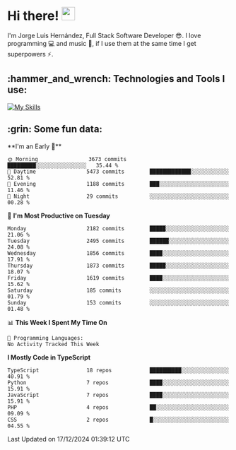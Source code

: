 <h1 align="left">
 <abc>
  <br>Hi there! <img src="https://user-images.githubusercontent.com/42378118/110234147-e3259600-7f4e-11eb-95be-0c4047144dea.gif" width="30"><br>
 </abc>
</h1>

I'm Jorge Luis Hernández, Full Stack Software Developer :sunglasses:. I love programming :computer: and music :musical_score:, if I use them at the same time I get superpowers :zap:. 


<h2 align="left">:hammer_and_wrench: Technologies and Tools I use:</h2>

[![My Skills](https://skillicons.dev/icons?i=js,ts,html,css,py,vue,react,next,nest,postgres,mysql)](https://skillicons.dev)

<h2 align="left">:grin: Some fun data:</h2>
<!--START_SECTION:waka-->
**I'm an Early 🐤** 

```text
🌞 Morning                3673 commits        █████████░░░░░░░░░░░░░░░░   35.44 % 
🌆 Daytime                5473 commits        █████████████░░░░░░░░░░░░   52.81 % 
🌃 Evening                1188 commits        ███░░░░░░░░░░░░░░░░░░░░░░   11.46 % 
🌙 Night                  29 commits          ░░░░░░░░░░░░░░░░░░░░░░░░░   00.28 % 
```
📅 **I'm Most Productive on Tuesday** 

```text
Monday                   2182 commits        █████░░░░░░░░░░░░░░░░░░░░   21.06 % 
Tuesday                  2495 commits        ██████░░░░░░░░░░░░░░░░░░░   24.08 % 
Wednesday                1856 commits        ████░░░░░░░░░░░░░░░░░░░░░   17.91 % 
Thursday                 1873 commits        █████░░░░░░░░░░░░░░░░░░░░   18.07 % 
Friday                   1619 commits        ████░░░░░░░░░░░░░░░░░░░░░   15.62 % 
Saturday                 185 commits         ░░░░░░░░░░░░░░░░░░░░░░░░░   01.79 % 
Sunday                   153 commits         ░░░░░░░░░░░░░░░░░░░░░░░░░   01.48 % 
```


📊 **This Week I Spent My Time On** 

```text
💬 Programming Languages: 
No Activity Tracked This Week
```

**I Mostly Code in TypeScript** 

```text
TypeScript               18 repos            ██████████░░░░░░░░░░░░░░░   40.91 % 
Python                   7 repos             ████░░░░░░░░░░░░░░░░░░░░░   15.91 % 
JavaScript               7 repos             ████░░░░░░░░░░░░░░░░░░░░░   15.91 % 
PHP                      4 repos             ██░░░░░░░░░░░░░░░░░░░░░░░   09.09 % 
CSS                      2 repos             █░░░░░░░░░░░░░░░░░░░░░░░░   04.55 % 
```




 Last Updated on 17/12/2024 01:39:12 UTC
<!--END_SECTION:waka-->

